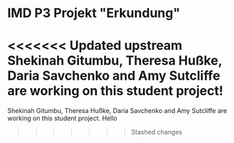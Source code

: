 # IMD P3 Projekt "Erkundung"

<<<<<<< Updated upstream
Shekinah Gitumbu, Theresa Hußke, Daria Savchenko and Amy Sutcliffe are working on this student project!
=======
Shekinah Gitumbu, Theresa Hußke, Daria Savchenko and Amy Sutcliffe are working on this student project.
Hello
>>>>>>> Stashed changes
